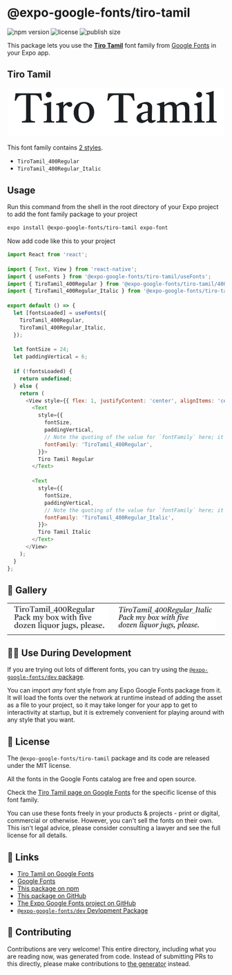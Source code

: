 # @expo-google-fonts/tiro-tamil

![npm version](https://flat.badgen.net/npm/v/@expo-google-fonts/tiro-tamil)
![license](https://flat.badgen.net/github/license/expo/google-fonts)
![publish size](https://flat.badgen.net/packagephobia/install/@expo-google-fonts/tiro-tamil)

This package lets you use the [**Tiro Tamil**](https://fonts.google.com/specimen/Tiro+Tamil) font family from [Google Fonts](https://fonts.google.com/) in your Expo app.

## Tiro Tamil

![Tiro Tamil](./font-family.png)

This font family contains [2 styles](#-gallery).

- `TiroTamil_400Regular`
- `TiroTamil_400Regular_Italic`

## Usage

Run this command from the shell in the root directory of your Expo project to add the font family package to your project
```sh
expo install @expo-google-fonts/tiro-tamil expo-font
```

Now add code like this to your project
```js
import React from 'react';

import { Text, View } from 'react-native';
import { useFonts } from '@expo-google-fonts/tiro-tamil/useFonts';
import { TiroTamil_400Regular } from '@expo-google-fonts/tiro-tamil/400Regular';
import { TiroTamil_400Regular_Italic } from '@expo-google-fonts/tiro-tamil/400Regular_Italic';

export default () => {
  let [fontsLoaded] = useFonts({
    TiroTamil_400Regular,
    TiroTamil_400Regular_Italic,
  });

  let fontSize = 24;
  let paddingVertical = 6;

  if (!fontsLoaded) {
    return undefined;
  } else {
    return (
      <View style={{ flex: 1, justifyContent: 'center', alignItems: 'center' }}>
        <Text
          style={{
            fontSize,
            paddingVertical,
            // Note the quoting of the value for `fontFamily` here; it expects a string!
            fontFamily: 'TiroTamil_400Regular',
          }}>
          Tiro Tamil Regular
        </Text>

        <Text
          style={{
            fontSize,
            paddingVertical,
            // Note the quoting of the value for `fontFamily` here; it expects a string!
            fontFamily: 'TiroTamil_400Regular_Italic',
          }}>
          Tiro Tamil Italic
        </Text>
      </View>
    );
  }
};

```

## 🔡 Gallery


||||
|-|-|-|
|![TiroTamil_400Regular](.//400Regular/TiroTamil_400Regular.ttf.png)|![TiroTamil_400Regular_Italic](.//400Regular_Italic/TiroTamil_400Regular_Italic.ttf.png)|||


## 👩‍💻 Use During Development

If you are trying out lots of different fonts, you can try using the [`@expo-google-fonts/dev` package](https://github.com/expo/google-fonts/tree/master/font-packages/dev#readme).

You can import *any* font style from any Expo Google Fonts package from it. It will load the fonts
over the network at runtime instead of adding the asset as a file to your project, so it may take longer
for your app to get to interactivity at startup, but it is extremely convenient
for playing around with any style that you want.

## 📖 License

The `@expo-google-fonts/tiro-tamil` package and its code are released under the MIT license.

All the fonts in the Google Fonts catalog are free and open source.

Check the [Tiro Tamil page on Google Fonts](https://fonts.google.com/specimen/Tiro+Tamil) for the specific license of this font family.

You can use these fonts freely in your products & projects - print or digital, commercial or otherwise. However, you can't sell the fonts on their own. This isn't legal advice, please consider consulting a lawyer and see the full license for all details.

## 🔗 Links

- [Tiro Tamil on Google Fonts](https://fonts.google.com/specimen/Tiro+Tamil)
- [Google Fonts](https://fonts.google.com/)
- [This package on npm](https://www.npmjs.com/package/@expo-google-fonts/tiro-tamil)
- [This package on GitHub](https://github.com/expo/google-fonts/tree/master/font-packages/tiro-tamil)
- [The Expo Google Fonts project on GitHub](https://github.com/expo/google-fonts)
- [`@expo-google-fonts/dev` Devlopment Package](https://github.com/expo/google-fonts/tree/master/font-packages/dev)

## 🤝 Contributing

Contributions are very welcome! This entire directory, including what you are reading now, was generated from code. Instead of submitting PRs to this directly, please make contributions to [the generator](https://github.com/expo/google-fonts/tree/master/packages/generator) instead.
